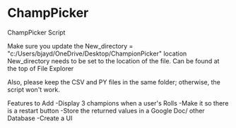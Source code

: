 # ChampPicker
ChampPicker Script

Make sure you update the New_directory = "c:/Users/bjayd/OneDrive/Desktop/ChampionPicker" location
New_directory needs to be set to the location of the file. Can be found at the top of File Explorer

Also, please keep the CSV and PY files in the same folder; otherwise, the script won't work.


Features to Add
-Display 3 champions when a user's Rolls
-Make it so there is a restart button
-Store the returned values in a Google Doc/ other Database
-Create a UI
